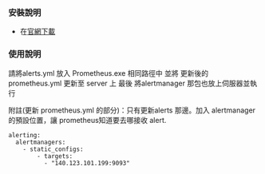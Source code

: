 ### 安裝說明
+ 在[官網下載](https://prometheus.io/download/)

### 使用說明
請將alerts.yml 放入 Prometheus.exe 相同路徑中
並將 更新後的 prometheus.yml 更新至 server 上
最後 將alertmanager 那包也放上伺服器並執行

附註(更新 prometheus.yml 的部分)：只有更新alerts 那邊。加入 alertmanager 的預設位置，讓 prometheus知道要去哪接收 alert.

```
alerting:
  alertmanagers:
    - static_configs:
        - targets:
          - "140.123.101.199:9093"
```
